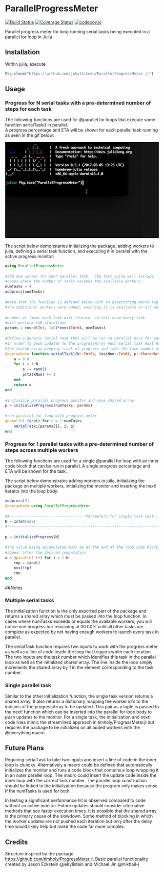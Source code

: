 # ParallelProgressMeter

[![Build Status](https://travis-ci.org/jekyllstein/ParallelProgressMeter.jl.svg)](https://travis-ci.org/jekyllstein/ParallelProgressMeter.jl) [![Coverage Status](https://coveralls.io/repos/jekyllstein/ParallelProgressMeter.jl/badge.svg)](https://coveralls.io/github/jekyllstein/ParallelProgressMeter.jl) [![codecov.io](http://codecov.io/github/jekyllstein/ParallelProgressMeter.jl/coverage.svg)](http://codecov.io/github/jekyllstein/ParallelProgressMeter.jl)

Parallel progress meter for long running serial tasks being executed in a parallel for loop in Julia

## Installation

Within julia, execute

```julia
Pkg.clone("https://github.com/jekyllstein/ParallelProgressMeter.jl")
```

## Usage

### Progress for N serial tasks with a pre-determined number of steps for each task

The following functions are used for @parallel for loops that execute some function serialTask() in parallel.  
A progress percentage and ETA will be shown for each parallel task running as seen in the gif below:

![alt text](img/ParallelProgressMeterTest.gif "Package Test Running")

The script below demonstartes initializing the package, adding workers to julia, defining a 
serial task function, and executing it in parallel with the active progress monitor:

```julia
using ParallelProgressMeter

#add one worker for each parallel task.  The test suite will include
#cases where the number of tasks exceeds the available workers.
numTasks = 4
addprocs(numTasks)

#Note that the function is defined below with an @everything macro tag after 
#the additional workers were added, ensuring it is available on all workers.

#number of times each task will iterate, in this case every task 
#will perform 1e8 iterations
params = round(Int, 1e8)*ones(Int64, numTasks)

#define a generic serial task that will be run in parallel once for each CPU core
#in order to push updates to the progressArray each serial task must have access to
#the shared array keeping track of progress and take the task number as input
@everywhere function serialTask1(N::Int64, taskNum::Int64, p::SharedArray{Int64, 1})
    a = 0.0
    for i = 1:N
        a += rand()
        p[taskNum] += 1
    end
    return a
end

#initialize parallel progress monitor and save shared array
p = initializeProgress(numTasks, params)

#run parallel for loop with progress meter
@parallel (vcat) for i = 1:numTasks
    serialTask1(params[i], i, p)
end
```

### Progress for 1 parallel tasks with a pre-determined number of steps across multiple workers

The following functions are used for a single @parallel for loop with an inner code block that can be
run in parallel.  A single progress percentage and ETA will be shown for the task.

The script below demonstrates adding workers to julia, initializing the package on multiple workers, initializing
the monitor and inserting the next! iterator into the loop body:

```julia
addprocs(3)
@everywhere using ParallelProgressMeter

##-----------------------------------Parameters for single task test--------------------------------------
N = Int64(5e8)
#---------------------------------------------------------------------------------------------------------

p = initializeProgress(N)

#the value being accumulated must be at the end of the loop code block but the next! line should 
#appear after the desired computation
a = @parallel (+) for i = 1:N
    tmp = rand()
    next!(p)
    tmp
end
```

##Notes
### Multiple serial tasks
The initialization function is the only exported part of the package and returns a shared array which must be passed into
the loop function.  In cases where numTasks exceeds or equals the available workers, you will notice one progress bar remaining
at 00.00% until all other tasks are complete as expected by not having enough workers to launch every task in parallel.

The serialTask function requires two inputs to work with the progress meter as well as a line of code inside the loop that triggers
whith each iteration.  The two inputs are the task number which identifies this task in the parallel loop as well as the initialized
shared array.  The line inside the loop simply increments the shared array by 1 in the element corresponding to the task number.  
### Single parallel task
Similar to the other initialization function, the single task version returns a shared array.  It also returns a dictionary mapping
the worker id's to the indicies of the progressArray to be updated.  This pair as a tuple is passed to the next! function which can be 
inserted into the parallel for loop body to push updates to the monitor.  For a single task, the initialization and next! code lines mimic
the streamlined approach in timholy/ProgressMeter.jl but requires the package to be initialized on all added workers with the @everything macro.


## Future Plans
Requiring serialTask to take two inputs and insert a line of code in the inner loop is cluncky.  Alternatively a macro could be defined that automatically initializes the monitor and runs a code block that contains a loop wrapping it in an outer parallel loop.  The macro could insert the update code inside the 
inner loop with the correct task number.  The parallel loop construction should be linked to the initialization because the program
only makes sense if the numTasks is used for both.

In testing a significant performance hit is observed compared to code without an active monitor.  Future updates should consider alternative methods that
see faster execution times.  It is possible that the shared array is the primary cause of the slowdown.  Some method of blocking in which the worker updates
are not pushed each iteration but only after the delay time would likely help but make the code far more complex.

## Credits
Structure inspired by the package https://github.com/timholy/ProgressMeter.jl.  Basic parallel functionality created by Jason Eckstein @jekyllstein and Michael Jin @mikhail-j
